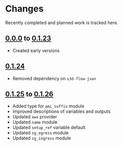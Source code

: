 # Changes
Recently completed and planned work is tracked here.

## [0.0.0](.) to [0.1.23](.)
- Created early versions

## [0.1.24](.)
- Removed dependency on `s3d-flow-json`

## [0.1.25](.) to [0.1.26](.)
- Added type for `ami_suffix` module
- Improved descriptions of variables and outputs
- Updated `aws` provider
- Updated `name` module
- Updated `setup_ref` variable default
- Updated `sg_egress` module
- Updated `sg_ingress` module
